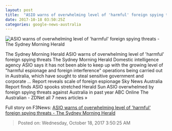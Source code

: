 ```yaml
---
layout: post
title:  "ASIO warns of overwhelming level of 'harmful' foreign spying threats - The Sydney Morning Herald"
date: 2017-10-18 03:50:25Z
categories: google-news-australia
---
```


![ASIO warns of overwhelming level of 'harmful' foreign spying threats - The Sydney Morning Herald](http://www.smh.com.au/content/dam/images/g/v/3/z/x/o/image.related.socialLead.620x349.gz38z2.png/1508300386363.jpg)

The Sydney Morning Herald ASIO warns of overwhelming level of 'harmful' foreign spying threats The Sydney Morning Herald Domestic intelligence agency ASIO says it has not been able to keep up with the growing level of "harmful espionage and foreign interference" operations being carried out in Australia, which have sought to steal sensitive government and corporate ... Report reveals scale of foreign espionage Sky News Australia Report finds ASIO spooks stretched Herald Sun ASIO overwhelmed by foreign spying threats against Australia in past year ABC Online The Australian - ZDNet all 7 news articles »


Full story on F3News: [ASIO warns of overwhelming level of 'harmful' foreign spying threats - The Sydney Morning Herald](http://www.f3nws.com/n/cym3BF)

> Posted on: Wednesday, October 18, 2017 3:50:25 AM

